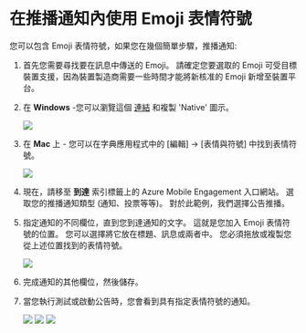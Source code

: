 <properties 
    pageTitle="在 Azure Mobile Engagement 內使用 Emoji 表情符號" 
    description="如何在推播通知內使用 Emoji 表情符號"     
    services="mobile-engagement" 
    documentationCenter="mobile" 
    authors="piyushjo" 
    manager="dwrede" 
    editor="" />

<tags 
    ms.service="mobile-engagement" 
    ms.workload="mobile" 
    ms.tgt_pltfrm="mobile-windows-phone" 
    ms.devlang="na" 
    ms.topic="article" 
    ms.date="10/22/2015" 
    ms.author="piyushjo" />


# 在推播通知內使用 Emoji 表情符號

您可以包含 Emoji 表情符號，如果您在幾個簡單步驟，推播通知:

1. 首先您需要尋找要在訊息中傳送的 Emoji。 請確定您要選取的 Emoji 可受目標裝置支援，因為裝置製造商需要一些時間才能將新核准的 Emoji 新增至裝置平台。

2. 在 **Windows** -您可以瀏覽這個 [連結](http://apps.timwhitlock.info/emoji/tables/unicode) 和複製 'Native' 圖示。

    ![][7]

3. 在 **Mac** 上 - 您可以在字典應用程式中的 [編輯] -> [表情與符號] 中找到表情符號。

    ![][6]

4. 現在，請移至 **到達** 索引標籤上的 Azure Mobile Engagement 入口網站。 選取您的推播通知類型 (通知、投票等等)。 對於此範例，我們選擇公告推播。

5. 指定通知的不同欄位，直到您到達通知的文字。 這就是您加入 Emoji 表情符號的位置。 您可以選擇將它放在標題、訊息或兩者中。 您必須拖放或複製您從上述位置找到的表情符號。

    ![][1]

6. 完成通知的其他欄位，然後儲存。

7. 當您執行測試或啟動公告時，您會看到具有指定表情符號的通知。

    ![][3] ![][4] ![][5]



[1]: ./media/mobile-engagement-use-emoji-with-push/notification_input.png 
[3]: ./media/mobile-engagement-use-emoji-with-push/iOS_Emoji.png 
[4]: ./media/mobile-engagement-use-emoji-with-push/Android_Emoji.png 
[5]: ./media/mobile-engagement-use-emoji-with-push/WindowsPhone_Emoji.png 
[6]: ./media/mobile-engagement-use-emoji-with-push/Mac_SelectEmoji.png 
[7]: ./media/mobile-engagement-use-emoji-with-push/Windows_SelectEmoji.png 

